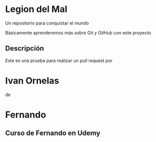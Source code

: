 # Legion del Mal
Un repositorio para conquistar el mundo

Básicamente aprenderemos más sobre Git y GitHub con este proyecto

## Descripción
Este es una prueba para realizar un pull request
por
# Ivan Ornelas
de
# Fernando


## Curso de Fernando en Udemy
